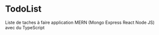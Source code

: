 # TodoList
Liste de taches à faire application MERN (Mongo Express React Node JS) avec du TypeScript
